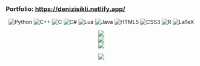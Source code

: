### Portfolio: https://denizisikli.netlify.app/


<div align="center">
  
![Python](https://img.shields.io/badge/python-3670A0?style=for-the-badge&logo=python&logoColor=ffdd54) ![C++](https://img.shields.io/badge/c++-%2300599C.svg?style=for-the-badge&logo=c%2B%2B&logoColor=white) ![C](https://img.shields.io/badge/c-%2300599C.svg?style=for-the-badge&logo=c&logoColor=white) ![C#](https://img.shields.io/badge/c%23-%23239120.svg?style=for-the-badge&logo=csharp&logoColor=white) ![Lua](https://img.shields.io/badge/lua-%232C2D72.svg?style=for-the-badge&logo=lua&logoColor=white) ![Java](https://img.shields.io/badge/java-%23ED8B00.svg?style=for-the-badge&logo=openjdk&logoColor=white) ![HTML5](https://img.shields.io/badge/html5-%23E34F26.svg?style=for-the-badge&logo=html5&logoColor=white) ![CSS3](https://img.shields.io/badge/css3-%231572B6.svg?style=for-the-badge&logo=css3&logoColor=white) ![R](https://img.shields.io/badge/r-%23276DC3.svg?style=for-the-badge&logo=r&logoColor=white) ![LaTeX](https://img.shields.io/badge/latex-%23008080.svg?style=for-the-badge&logo=latex&logoColor=white)
  
![](https://github-readme-stats.vercel.app/api?username=DenizIsikli&theme=blue-green&hide_border=false&include_all_commits=true&count_private=true)<br/>
![](https://github-readme-streak-stats.herokuapp.com/?user=DenizIsikli&theme=blue-green&hide_border=false)<br/>
![](https://github-readme-stats.vercel.app/api/top-langs/?username=DenizIsikli&theme=blue-green&hide_border=false&include_all_commits=true&count_private=true&layout=compact)

![](https://github-profile-trophy.vercel.app/?username=DenizIsikli&theme=tokyonight&no-frame=false&no-bg=false&margin-w=4)

</div>

